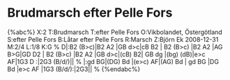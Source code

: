 # Brudmarsch efter Pelle Fors

{%abc%}
X:2
T:Brudmarsch
T:efter Pelle Fors
O:Vikbolandet, Östergötland
S:efter Pelle Fors
B:Låtar efter Pelle Fors
R:Marsch
Z:Björn Ek 2008-12-31
M:2/4
L:1/8
K:G
%
D|:B2 (B>c)|B2 A2    |GB d>c|cB B2  |
B2 (B>c)   |B2 A2    |AG B>G|GD D2  |
B2 (B>c)   |B2 A2    |GB d>c|(cB) B2|
GB dg      |(bg) (dB)|e>c AF|1G3 D :|2G3 (B/d/)||
%
|:gd BG|(DG) Bd |(e>c) AF|(AG) Bd    |
gd BG  |DG Bd   |e>c AF  |1G3 (B/d/):|2G3||
%
{%endabc%}

